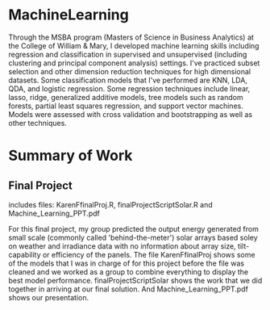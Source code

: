 # MachineLearning

Through the MSBA program (Masters of Science in Business Analytics) at the College of William & Mary, I developed machine learning skills including regression and classification in supervised and unsupervised (including clustering and principal component analysis) settings. I've practiced subset selection and other dimension reduction techniques for high dimensional datasets. Some classification models that I've performed are KNN, LDA, QDA, and logistic regression.  Some regression techniques include linear, lasso, ridge, generalized additive models, tree models such as random forests, partial least squares regression, and support vector machines. Models were assessed with cross validation and bootstrapping as well as other techniques. 

# Summary of Work

## Final Project

includes files: KarenFfinalProj.R, finalProjectScriptSolar.R and Machine_Learning_PPT.pdf

For this final project, my group predicted the output energy generated from small scale (commonly called 'behind-the-meter') solar arrays based soley on weather and irradiance data with no information about array size, tilt-capability or efficiency of the panels. The file KarenFfinalProj shows some of the models that I was in charge of for this project before the file was cleaned and we worked as a group to combine everything to display the best model performance. finalProjectScriptSolar shows the work that we did together in arriving at our final solution. And Machine_Learning_PPT.pdf shows our presentation.
